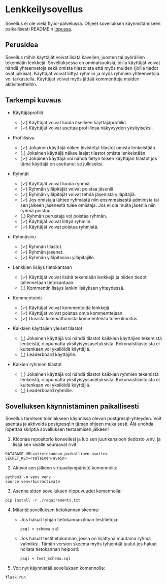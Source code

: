 # Lenkkeilysovellus

Sovellus ei ole vielä fly.io-palvelussa. Ohjeet sovelluksen käynnistämiseen paikallisesti README:n [lopussa](https://github.com/samulioll/lenkkeilysovellus/blob/main/README.md#sovelluksen-k%C3%A4ynnist%C3%A4minen-paikallisesti).

## Perusidea

Sovellus mihin käyttäjät voivat lisätä kävellen, juosten tai pyöräillen tekemiään lenkkejä. Sovelluksessa on ominaisuuksia, joilla käyttäjät voivat nähdä yhteenvetoja sekä omista tilastoista että myös muiden (joilla tiedot ovat julkisia). Käyttäjät voivat liittyä ryhmiin ja myös ryhmien yhteenvetoja voi tarkastella. Käyttäjät voivat myös jättää kommentteja muiden aktiviteetteihin.

## Tarkempi kuvaus

- Käyttäjäprofiili
	- (✓) Käyttäjät voivat luoda itselleen käyttäjäprofiilin.
	- (✓) Käyttäjät voivat asettaa profiilinsa näkyvyyden yksityiseksi.

- Profiilisivu
	- (✓) Jokainen käyttäjä näkee tiivistetyt tilastot omista lenkeistään.
	- (_) Jokainen käyttäjä näkee laajat tilastot omista lenkeistään.
	- (✓) Jokainen käyttäjä voi nähdä tietyn toisen käyttäjän tilastot jos tämä käyttäjä on asettanut se julkiseksi.

- Ryhmät
	- (✓) Käyttäjät voivat luoda ryhmiä.
	- (✓) Ryhmän ylläpitäjät voivat poistaa jäseniä.
	- (✓) Ryhmän ylläpitäjät voivat tehdä jäsenistä ylläpitäjiä.
	- (✓) Jos omistaja lähtee ryhmästä niin ensimmäisestä administa tai sen jälkeen jäsenestä tulee omistaja. Jos ei ole muita jäseniä niin ryhmä poistuu.
	- (_) Ryhmän perustaja voi poistaa ryhmän.
	- (✓) Käyttäjät voivat liittyä ryhmiin.
	- (✓) Käyttäjät voivat poistua ryhmistä.

- Ryhmäsivu
	- (✓) Ryhmän tilastot.
	- (✓) Ryhmän jäsenet.
	- (✓) Ryhmän ylläpitosivu ylläpitäjille.

- Lenkkien lisäys tietokantaan
	- (✓) Käyttäjät voivat lisätä tekemiään lenkkejä ja niiden tiedot tallennetaan tietokantaan.
	- (_) Kommentin lisäys lenkin lisäyksen yhteydessä.

- Kommentointi
	- (✓) Käyttäjät voivat kommentoida lenkkejä.
	- (✓) Käyttäjät voivat poistaa omia kommenttejaan.
	- (✓) Uusista lukemattomista kommenteista tulee ilmoitus

- Kaikkien käyttäjien yleiset tilastot
	- (_) Jokainen käyttäjä voi nähdä tilastot kaikkien käyttäjien tekemistä lenkeistä, riippumatta yksityisyysasetuksista. Kokonaistilastoista ei kuitenkaan voi yksilöidä käyttäjiä.
	- (_) Leaderboard käyttäjille.

- Kaikien ryhmien tilastot
	- (_) Jokainen käyttäjä voi nähdä tilastot kaikkien ryhmien tekemistä lenkeistä, riippumatta yksityisyysasetuksista. Kokonaistilastoista ei kuitenkaan voi yksilöidä käyttäjiä.
	- (_) Leaderboard ryhmille.

## Sovelluksen käynnistäminen paikallisesti

Sovellus tarvitsee toimiakseen käynnissä olevan postgresql-yhteyden. Voit asentaa ja aktivoida postgresql:n [tämän](https://github.com/hy-tsoha/local-pg) ohjeen mukaisesti. Älä unohda lopettaa skriptiä sovelluksen testaamisen jälkeen!

1. Kloonaa repositorio koneellesi ja luo sen juurikansioon tiedosto .env, ja lisää sen sisälle seuraavat rivit:
```
DATABASE_URL=<tietokannan-paikallinen-osoite>
SECRET_KEY=<salainen-avain>
```

2. Aktivoi sen jälkeen virtuaaliympäristö komennolla: 

```
python3 -m venv venv
source venv/bin/activate
```

3. Asenna sitten sovelluksen riippuvuudet komennolla:
```
pip install -r ./requirements.txt
```

4. Määritä sovelluksen tietokannan skeema:
	- Jos haluat tyhjän tietokannan ilman testitietoja:
		```
		psql < schema.sql
		```
	- Jos haluat testitietokannan, jossa on lisättynä muutama ryhmä valmiiksi.
	  Tämän version skeema myös tyhjentää taulut jos haluat nollata tietokannan helposti:
		```
		psql < test_schema.sql
		```

5. Voit nyt käynnistää sovelluksen komennolla:
```
flask run
```
